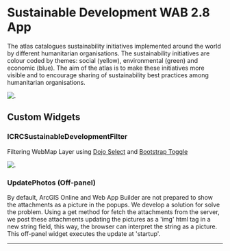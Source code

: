 # Sustainable Development WAB 2.8 App 

The atlas catalogues sustainability initiatives implemented around the world by different humanitarian organisations. 
The sustainability initiatives are colour coded by themes: social (yellow), environmental (green) and economic (blue). 
The aim of the atlas is to make these initiatives more visible and to encourage sharing of sustainability best practices among 
humanitarian organisations.

![.](https://icrc.maps.arcgis.com/sharing/rest/content/items/096ea39896894ff2b47f745f2e0cb23c/data)

## Custom Widgets

### ICRCSustainableDevelopmentFilter

Filtering WebMap Layer using [Dojo Select](https://dojotoolkit.org/reference-guide/1.10/dijit/form/Select.html) and [Bootstrap Toggle](http://www.bootstraptoggle.com/)

![.](https://icrc.maps.arcgis.com/sharing/rest/content/items/26f999f7241b43d3a8a59f23a79cf6dc/data)

### UpdatePhotos (Off-panel)

By default, ArcGIS Online and Web App Builder are not prepared to show the attachments as a picture in the popups. We develop a solution 
for solve the problem. Using a get method for fetch the attachments from the server, we post these attachments updating the pictures as a 
'img' html tag in a new string field, this way, the browser can interpret the string as a picture. 
This off-panel widget executes the update at 'startup'.

***






